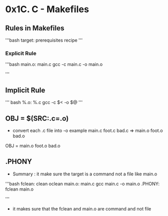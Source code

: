 # 0x1C. C - Makefiles 

## Rules in Makefiles

'''bash
	target: prerequisites
    		recipe
'''
### Explicit Rule

'''bash
main.o: main.c
    gcc -c main.c -o main.o

'''
## Implicit Rule

''' bash 
%.o: %.c
    gcc -c $< -o $@
'''
## OBJ = $(SRC:.c=.o) 
- convert each .c file into -o example 
    main.c foot.c bad.c => main.o foot.o bad.o

OBJ = main.o foot.o bad.o
## .PHONY

- Summary : it make sure the target is a command not a file like main.o 

'''bash
fclean: clean oclean
main.o: main.c
	gcc main.c -o main.o
.PHONY: fclean main.o

'''
- it makes sure that the fclean and main.o are command and not file

